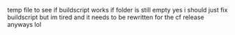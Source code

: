 temp file to see if buildscript works if folder is still empty
yes i should just fix buildscript but im tired and it needs to be rewritten for the cf release anyways lol
